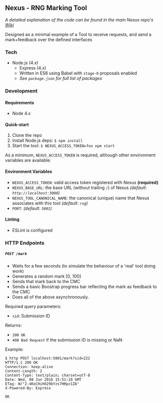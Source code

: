 ## Nexus - RNG Marking Tool
_A detailed explanation of the code can be found in the main Nexus repo's [Wiki](https://github.kcl.ac.uk/automated-assessment/nexus/wiki)_

Designed as a minimal example of a Tool to receive requests, and send a mark+feedback over the defined interfaces

### Tech
- Node.js (4.x)
  - Express (4.x)
  - Written in ES6 using Babel with `stage-0` proposals enabled
  - _See `package.json` for full list of packages_

### Development
#### Requirements
- Node 4.x

#### Quick-start
1. Clone the repo
2. Install Node.js deps: `$ npm install`
3. Start the tool: `$ NEXUS_ACCESS_TOKEN=foo npm start`

As a minimum, `NEXUS_ACCESS_TOKEN` is required, although other environment variables are available:

#### Environment Variables
- `NEXUS_ACCESS_TOKEN`: valid access token registered with Nexus **(required)**
- `NEXUS_BASE_URL`: the base URL (without trailing `/`) of Nexus  _(default: `http://localhost:3000`)_
- `NEXUS_TOOL_CANONICAL_NAME`: the canonical (unique) name that Nexus associates with this tool _(default: `rng`)_
- `PORT`: _(default: `5001`)_

#### Linting
- ESLint is configured

### HTTP Endpoints
##### `POST /mark`
- Waits for a few seconds (to simulate the behaviour of a 'real' tool doing work)
- Generates a random mark [0, 100]
- Sends that mark back to the CMC
- Sends a basic Boostrap progress bar reflecting the mark as feedback to the CMC
- Does all of the above asynchronously.

Required query parameters:
- `sid`: Submission ID

Returns:
- `200 OK`
- `400 Bad Request` if the submission ID is missing or NaN

Example:

```
$ http POST localhost:5001/mark?sid=222                                   
HTTP/1.1 200 OK
Connection: keep-alive
Content-Length: 2
Content-Type: text/plain; charset=utf-8
Date: Wed, 08 Jun 2016 15:51:10 GMT
ETag: W/"2-4KoCHiHd29bYzs7HHpz1ZA"
X-Powered-By: Express

OK
```
